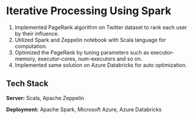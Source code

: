 # Iterative Processing Using Spark

1. Implemented PageRank algorithm on Twitter dataset to rank each user by their influence.
2. Utilized Spark and Zeppelin notebook with Scala language for computation.
3. Optimized the PageRank by tuning parameters such as executor-memory, executor-cores, num-executors and so on.
4. Implemented same solution on Azure Databricks for auto optimization.


## Tech Stack

**Server:** Scala, Apache Zeppelin

**Deployment:** Apache Spark, Microsoft Azure, Azure Databricks
